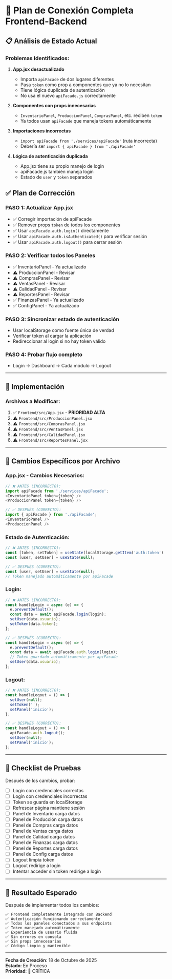 # 🔧 Plan de Conexión Completa Frontend-Backend

## 📋 Análisis de Estado Actual

### Problemas Identificados:

1. **App.jsx desactualizado**
   - Importa `apiFacade` de dos lugares diferentes
   - Pasa `token` como prop a componentes que ya no lo necesitan
   - Tiene lógica duplicada de autenticación
   - No usa el nuevo `apiFacade.js` correctamente

2. **Componentes con props innecesarias**
   - `InventarioPanel`, `ProduccionPanel`, `ComprasPanel`, etc. reciben `token` 
   - Ya todos usan `apiFacade` que maneja tokens automáticamente

3. **Importaciones incorrectas**
   - `import apiFacade from './services/apiFacade'` (ruta incorrecta)
   - Debería ser `import { apiFacade } from './apiFacade'`

4. **Lógica de autenticación duplicada**
   - App.jsx tiene su propio manejo de login
   - apiFacade.js también maneja login
   - Estado de `user` y `token` separados

## ✅ Plan de Corrección

### PASO 1: Actualizar App.jsx
- ✅ Corregir importación de apiFacade
- ✅ Remover props `token` de todos los componentes
- ✅ Usar `apiFacade.auth.login()` directamente
- ✅ Usar `apiFacade.auth.isAuthenticated()` para verificar sesión
- ✅ Usar `apiFacade.auth.logout()` para cerrar sesión

### PASO 2: Verificar todos los Paneles
- ✅ InventarioPanel - Ya actualizado
- ⚠️ ProduccionPanel - Revisar
- ⚠️ ComprasPanel - Revisar
- ⚠️ VentasPanel - Revisar
- ⚠️ CalidadPanel - Revisar
- ⚠️ ReportesPanel - Revisar
- ✅ FinanzasPanel - Ya actualizado
- ✅ ConfigPanel - Ya actualizado

### PASO 3: Sincronizar estado de autenticación
- Usar localStorage como fuente única de verdad
- Verificar token al cargar la aplicación
- Redireccionar al login si no hay token válido

### PASO 4: Probar flujo completo
- Login → Dashboard → Cada módulo → Logout

---

## 🔨 Implementación

### Archivos a Modificar:
1. ✅ `Frontend/src/App.jsx` - **PRIORIDAD ALTA**
2. ⚠️ `Frontend/src/ProduccionPanel.jsx`
3. ⚠️ `Frontend/src/ComprasPanel.jsx`
4. ⚠️ `Frontend/src/VentasPanel.jsx`
5. ⚠️ `Frontend/src/CalidadPanel.jsx`
6. ⚠️ `Frontend/src/ReportesPanel.jsx`

---

## 📝 Cambios Específicos por Archivo

### App.jsx - Cambios Necesarios:

```javascript
// ❌ ANTES (INCORRECTO):
import apiFacade from './services/apiFacade';
<InventarioPanel token={token} />
<ProduccionPanel token={token} />

// ✅ DESPUÉS (CORRECTO):
import { apiFacade } from './apiFacade';
<InventarioPanel />
<ProduccionPanel />
```

### Estado de Autenticación:

```javascript
// ❌ ANTES (INCORRECTO):
const [token, setToken] = useState(localStorage.getItem('auth:token') || '');
const [user, setUser] = useState(null);

// ✅ DESPUÉS (CORRECTO):
const [user, setUser] = useState(null);
// Token manejado automáticamente por apiFacade
```

### Login:

```javascript
// ❌ ANTES (INCORRECTO):
const handleLogin = async (e) => {
  e.preventDefault();
  const data = await apiFacade.login(login);
  setUser(data.usuario);
  setToken(data.token);
};

// ✅ DESPUÉS (CORRECTO):
const handleLogin = async (e) => {
  e.preventDefault();
  const data = await apiFacade.auth.login(login);
  // Token guardado automáticamente por apiFacade
  setUser(data.usuario);
};
```

### Logout:

```javascript
// ❌ ANTES (INCORRECTO):
const handleLogout = () => {
  setUser(null);
  setToken('');
  setPanel('inicio');
};

// ✅ DESPUÉS (CORRECTO):
const handleLogout = () => {
  apiFacade.auth.logout();
  setUser(null);
  setPanel('inicio');
};
```

---

## 🧪 Checklist de Pruebas

Después de los cambios, probar:

- [ ] Login con credenciales correctas
- [ ] Login con credenciales incorrectas
- [ ] Token se guarda en localStorage
- [ ] Refrescar página mantiene sesión
- [ ] Panel de Inventario carga datos
- [ ] Panel de Producción carga datos
- [ ] Panel de Compras carga datos
- [ ] Panel de Ventas carga datos
- [ ] Panel de Calidad carga datos
- [ ] Panel de Finanzas carga datos
- [ ] Panel de Reportes carga datos
- [ ] Panel de Config carga datos
- [ ] Logout limpia token
- [ ] Logout redirige a login
- [ ] Intentar acceder sin token redirige a login

---

## 🎯 Resultado Esperado

Después de implementar todos los cambios:

```
✅ Frontend completamente integrado con Backend
✅ Autenticación funcionando correctamente
✅ Todos los paneles conectados a sus endpoints
✅ Token manejado automáticamente
✅ Experiencia de usuario fluida
✅ Sin errores en consola
✅ Sin props innecesarias
✅ Código limpio y mantenible
```

---

**Fecha de Creación**: 18 de Octubre de 2025  
**Estado**: En Proceso  
**Prioridad**: 🔴 CRÍTICA
